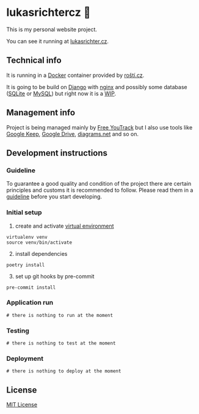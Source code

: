 # lukasrichtercz 👨
This is my personal website project.
  
You can see it running at [lukasrichter.cz](https://www.lukasrichter.cz).

## Technical info
It is running in a [Docker](https://docs.docker.com/get-started/overview/) container provided by [roští.cz](https://rosti.cz/).

It is going to be build on [Django](https://www.djangoproject.com/) with [nginx](https://nginx.org/en/) and possibly some
database ([SQLite](https://www.sqlite.org/index.html) or [MySQL](https://www.mysql.com/)) but right now it is a [WIP](https://www.dictionary.com/browse/wip).

## Management info
Project is being managed mainly by [Free YouTrack](https://www.jetbrains.com/youtrack/download/get_youtrack.html#section=incloud)
but I also use tools like [Google Keep](https://www.google.com/keep/), [Google Drive](https://www.google.com/drive/),
[diagrams.net](https://www.diagrams.net/) and so on. 

## Development instructions
### Guideline
To guarantee a good quality and condition of the project there are certain principles and customs it is recommended to
follow. Please read them in a [guideline](/docs/guideline.md) before you start developing.  

### Initial setup
1) create and activate [virtual environment](https://pypi.org/project/virtualenv/)
```commandline
virtualenv venv
source venv/bin/activate
```
2) install dependencies
```commandline
poetry install
```
3) set up git hooks by pre-commit
```commandline
pre-commit install
```
### Application run
```commandline
# there is nothing to run at the moment
```

### Testing
```commandline
# there is nothing to test at the moment
```

### Deployment
```commandline
# there is nothing to deploy at the moment
```

## License
[MIT License](LICENSE)